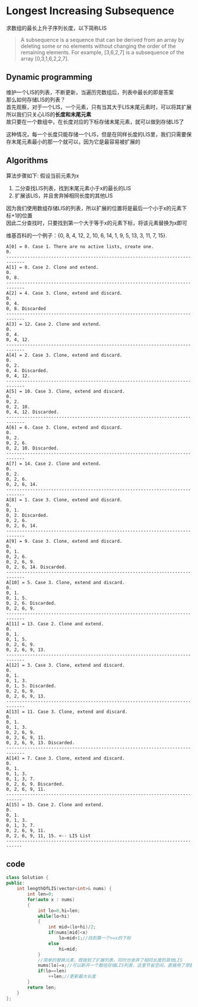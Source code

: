 # Longest Increasing Subsequence
求数组的最长上升子序列长度，以下简称LIS
> A subsequence is a sequence that can be derived from an array by deleting some or no elements without changing the order of the remaining elements. For example, [3,6,2,7] is a subsequence of the array [0,3,1,6,2,2,7].

## Dynamic programming
维护一个LIS的列表，不断更新，当遍历完数组后，列表中最长的即是答案  
那么如何存储LIS的列表？  
首先观察，对于一个LIS，一个元素，只有当其大于LIS末尾元素时，可以将其扩展  
所以我们只关心LIS的**长度和末尾元素**  
故只要在一个数组中，在长度对应的下标存储末尾元素，就可以做到存储LIS了  

这种情况，每一个长度只能存储一个LIS，但是在同样长度的LIS里，我们只需要保存末尾元素最小的那一个就可以，因为它是最容易被扩展的  

## Algorithms
算法步骤如下:
假设当前元素为x  
1. 二分查找LIS列表，找到末尾元素小于x的最长的LIS
2. 扩展该LIS，并且舍弃掉相同长度的其他LIS

因为我们使用数组存储LIS的列表，所以扩展的位置将是最后一个小于x的元素下标+1的位置  
因此二分查找时，只要找到第一个大于等于x的元素下标，将该元素替换为x即可  

维基百科的一个例子：{0, 8, 4, 12, 2, 10, 6, 14, 1, 9, 5, 13, 3, 11, 7, 15}. 

    A[0] = 0. Case 1. There are no active lists, create one.
    0.
    -----------------------------------------------------------------------------
    A[1] = 8. Case 2. Clone and extend.
    0.
    0, 8.
    -----------------------------------------------------------------------------
    A[2] = 4. Case 3. Clone, extend and discard.
    0.
    0, 4.
    0, 8. Discarded
    -----------------------------------------------------------------------------
    A[3] = 12. Case 2. Clone and extend.
    0.
    0, 4.
    0, 4, 12.
    -----------------------------------------------------------------------------
    A[4] = 2. Case 3. Clone, extend and discard.
    0.
    0, 2.
    0, 4. Discarded.
    0, 4, 12.
    -----------------------------------------------------------------------------
    A[5] = 10. Case 3. Clone, extend and discard.
    0.
    0, 2.
    0, 2, 10.
    0, 4, 12. Discarded.
    -----------------------------------------------------------------------------
    A[6] = 6. Case 3. Clone, extend and discard.
    0.
    0, 2.
    0, 2, 6.
    0, 2, 10. Discarded.
    -----------------------------------------------------------------------------
    A[7] = 14. Case 2. Clone and extend.
    0.
    0, 2.
    0, 2, 6.
    0, 2, 6, 14.
    -----------------------------------------------------------------------------
    A[8] = 1. Case 3. Clone, extend and discard.
    0.
    0, 1.
    0, 2. Discarded.
    0, 2, 6.
    0, 2, 6, 14.
    -----------------------------------------------------------------------------
    A[9] = 9. Case 3. Clone, extend and discard.
    0.
    0, 1.
    0, 2, 6.
    0, 2, 6, 9.
    0, 2, 6, 14. Discarded.
    -----------------------------------------------------------------------------
    A[10] = 5. Case 3. Clone, extend and discard.
    0.
    0, 1.
    0, 1, 5.
    0, 2, 6. Discarded.
    0, 2, 6, 9.
    -----------------------------------------------------------------------------
    A[11] = 13. Case 2. Clone and extend.
    0.
    0, 1.
    0, 1, 5.
    0, 2, 6, 9.
    0, 2, 6, 9, 13.
    -----------------------------------------------------------------------------
    A[12] = 3. Case 3. Clone, extend and discard.
    0.
    0, 1.
    0, 1, 3.
    0, 1, 5. Discarded.
    0, 2, 6, 9.
    0, 2, 6, 9, 13.
    -----------------------------------------------------------------------------
    A[13] = 11. Case 3. Clone, extend and discard.
    0.
    0, 1.
    0, 1, 3.
    0, 2, 6, 9.
    0, 2, 6, 9, 11.
    0, 2, 6, 9, 13. Discarded.
    -----------------------------------------------------------------------------
    A[14] = 7. Case 3. Clone, extend and discard.
    0.
    0, 1.
    0, 1, 3.
    0, 1, 3, 7.
    0, 2, 6, 9. Discarded.
    0, 2, 6, 9, 11.
    ----------------------------------------------------------------------------
    A[15] = 15. Case 2. Clone and extend.
    0.
    0, 1.
    0, 1, 3.
    0, 1, 3, 7.
    0, 2, 6, 9, 11.
    0, 2, 6, 9, 11, 15. <-- LIS List
    ----------------------------------------------------------------------------

## code
~~~cpp
class Solution {
public:
    int lengthOfLIS(vector<int>& nums) {
        int len=0;
        for(auto x : nums)
        {
            int lo=0,hi=len;
            while(lo<hi)
            {
                int mid=(lo+hi)/2;
                if(nums[mid]<x)
                    lo=mid+1;//找到第一个>=x的下标
                else
                    hi=mid;
            }
            //简单的替换元素，既做到了扩展列表，同时也舍弃了相同长度的其他LIS
            nums[lo]=x;//可以新开一个数组存储LIS列表，这里节省空间，直接用了原数组
            if(lo==len)
                ++len;//更新最大长度
        }
        return len;
    }
};
~~~
